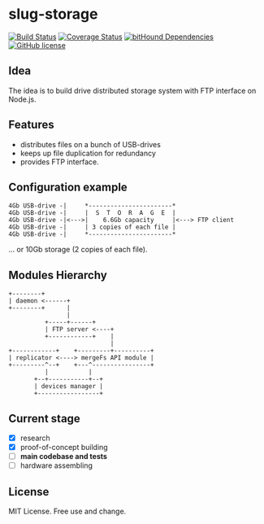# slug-storage

[![Build Status](https://travis-ci.org/antonfisher/slug-storage.svg?branch=master)](https://travis-ci.org/antonfisher/slug-storage)
[![Coverage Status](https://coveralls.io/repos/github/antonfisher/slug-storage/badge.svg?branch=master)](https://coveralls.io/github/antonfisher/slug-storage?branch=master)
[![bitHound Dependencies](https://www.bithound.io/github/antonfisher/slug-storage/badges/dependencies.svg)](https://www.bithound.io/github/antonfisher/slug-storage/master/dependencies/npm)
[![GitHub license](https://img.shields.io/github/license/antonfisher/slug-storage.svg)](https://github.com/antonfisher/slug-storage/blob/master/LICENSE)

## Idea
The idea is to build drive distributed storage system with FTP interface on Node.js.

## Features
- distributes files on a bunch of USB-drives
- keeps up file duplication for redundancy
- provides FTP interface.

## Configuration example
```
4Gb USB-drive -|     *-----------------------*
4Gb USB-drive -|     |  S  T  O  R  A  G  E  |
4Gb USB-drive -|<--->|    6.6Gb capacity     |<---> FTP client
4Gb USB-drive -|     | 3 copies of each file |
4Gb USB-drive -|     *-----------------------*
```
... or 10Gb storage (2 copies of each file).


## Modules Hierarchy 
```
+--------+
| daemon <------+
+--------+      |
                |
          +-----+------+
          | FTP server <----+
          +------------+    |
                            |
+------------+    +---------+----------+
| replicator <----> mergeFs API module |
+---------^--+    +---^----------------+
          |           |
       +--+-----------+--+
       | devices manager |
       +-----------------+
```

## Current stage
- [x] research
- [x] proof-of-concept building
- [ ] **main codebase and tests**
- [ ] hardware assembling

## License
MIT License. Free use and change.
